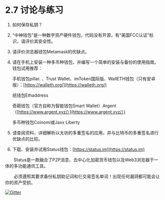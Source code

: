 # 2.7 讨论与练习

1. 如何保存私钥？

2. “中神钱包”是一种数字资产硬件钱包，代码没有开源，有“美国FCC认证”标识，请评价其安全性。

3. 请评价浏览器钱包Metamask的优缺点。

4. 请在手机上安装一种多币种钱包，并编写一个简单的安装与备份的使用指南。钱包试用推荐：

   手机钱包pillar. 、Trust Wallet、imToken国际版、WallETH钱包（只有安卓版）：[https://walleth.org/](https://walleth.org/)

   纸钱包Ethaddress 

   奇葩钱包（官方自称为智能钱包Smart Wallet）Argent（[https://www.argent.xyz/）](https://www.argent.xyz/）) 

   多币种钱包Coinomi或Jaxx Liberty

5. 请查阅资料，详细解析以太坊的多重签名的应用，并与比特币的多重签名进行优缺点的比较。

6. 下载、安装并试用Status钱包：[https://status.im](https://status.im)

　　Status是一款融合了P2P消息、去中心化加密货币钱包以及Web3浏览器于一体的多功能通讯工具。

　　必须遵照其要求备份私钥助记词和仨交易签名单词！出现任何漏洞都可能会让你的资产受损。

[![Gitter](https://badges.gitter.im/naturaldao/区块链概论.svg)](https://gitter.im/naturaldao/区块链概论?utm_source=badge&utm_medium=badge&utm_campaign=pr-badge)

